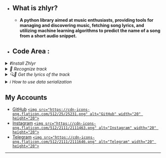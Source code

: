 - ## What is zhlyr?

  - **A python library aimed at music enthusiasts, providing tools for managing and discovering music, fetching song lyrics, and utilizing machine learning algorithms to predict the name of a song from a short audio snippet.**
- ## Code Area :

<details> 
<summary>
<i>⏬Install Zhlyr</i>
</summary>

```shell
💲pip install zhlyr
```

---

</details>

<details>
  <summary>
  <i>🎵 Recognize track</i>
  </summary>
  <br>Recognize a track based on a file</br>

```python3
  # Get full track json response object info

  import asynico
  from zhlyr import Reconize
  data = '/root/user/dir/simple.mp3'
  async def get_info():
    reco = await Reconize(data)
    print(reco.json())
  loop = asynico.new_event_loop()
  loop.run_until_complete(get_info)

  # You can get respnose info as string response 
  reco = Reconize(data)
  print(reco.text)
```

---

</details>

<details>
  <summary>
  <i>🔍🎼 Get the lyrics of the track </i>
  </summary>
  <br>

  Get lyrics from title of the track
  `</br>`

```python3
  from zhlyr import ZhLyr
  lyrics = ZhLyr.GetByTitle(title='save your trears',srt=false)
  # :GetByTitle: `title`: str : title of the track to get trrack from it.
  # :GetByTitle: `srt`: bool : if `true` he will return time as `srt` format.
  # :GetByTitle: return json object
  
  for time , lyric in lyrics.items():
    print(f'time {time} >>> lyric : {lyric}')
```

<br>

  Get lyrics from details of track
  `</br>`

```python3
  lyrics = ZhLyr.GetByDetails(title='save your trears',artist='the weeknd',duration='3:35',srt=false)
  # :GetByDetails: `title`: str : title of the track to get trrack from it.
  # :GetByDetails: `artist`: str : artist of the track to get lyrics from it.
  # :GetByDetails: `duration` : Optional[str]=None : duration of the track to get lyrics from it.
  # :GetByDetails: `srt`: bool : if `true` he will return time as `srt` format.
  # :GetByDetails: return json object
  
  for time , lyric in lyrics.items():
    print(f'time {time} >>> lyric : {lyric}')
```

---

</details>

<details>

<summary>
    <i>ℹ️ How to use data serialization </i>
  </summary>
  <br>

  Serialized data from response.
  `</br>`

```python3
  from zhlyr import Serializer
  data = your_json_data
  serialize = Serializer(data)
  print(serialize)
```

<br>

  Get vlue from key with serialized data.
  `</br>`

```python3
  data = {'key1':'hello world!'}
  serialize = Serializer(data)
  print(serialize.key1)
```

---

</details>

## My Accounts

- [GitHub](https://github.com/Gaoc3/) [`<img src="https://cdn-icons-png.flaticon.com/512/25/25231.png" alt="GitHub" width="20" height="20">`](https://github.com/)
- [Instagram](https://www.instagram.com/mtsky.sensei/) [`<img src="https://cdn-icons-png.flaticon.com/512/2111/2111463.png" alt="Instagram" width="20" height="20">`](https://www.instagram.com/)
- [Telegram](https://nar4nar.t.me) [`<img src="https://cdn-icons-png.flaticon.com/512/2111/2111646.png" alt="Telegram" width="20" height="20">`](https://web.telegram.org/)

---
